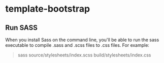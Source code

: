 # template-bootstrap

## Run SASS
When you install Sass on the command line, you'll be able to run the sass executable to compile .sass and .scss files to .css files. For example:
> sass source/stylesheets/index.scss build/stylesheets/index.css
